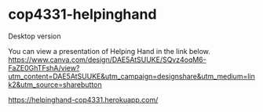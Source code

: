 # cop4331-helpinghand
Desktop version

You can view a presentation of Helping Hand in the link below.
https://www.canva.com/design/DAE5AtSUUKE/SQvz4oqM6-FaZE0GhTFshA/view?utm_content=DAE5AtSUUKE&utm_campaign=designshare&utm_medium=link2&utm_source=sharebutton


https://helpinghand-cop4331.herokuapp.com/

